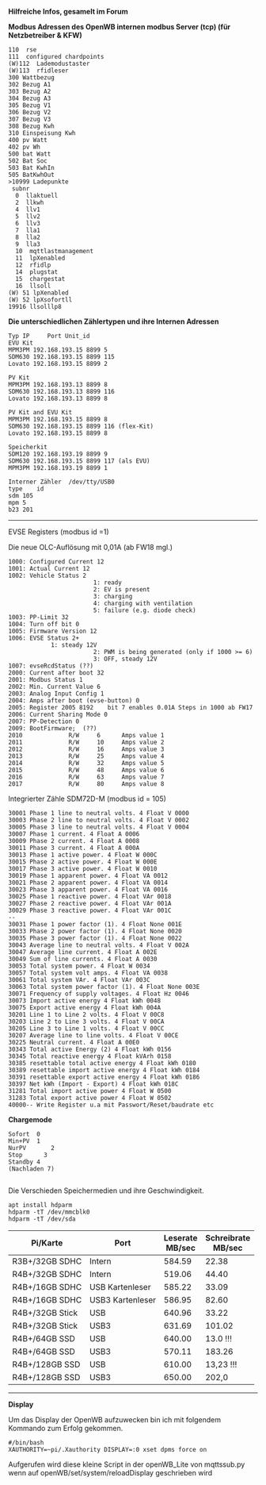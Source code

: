 **Hilfreiche Infos, gesamelt im Forum**

**Modbus Adressen des OpenWB internen modbus Server (tcp) (für Netzbetreiber & KFW)**

```
110  rse
111  configured chardpoints
(W)112  Lademodustaster
(W)113  rfidleser 
300 Wattbezug
302 Bezug A1
303 Bezug A2
304 Bezug A3
305 Bezug V1
306 Bezug V2
307 Bezug V3
308 Bezug Kwh
310 Einspeisung Kwh
400 pv Watt
402 pv Wh
500 bat Watt
502 Bat Soc
503 Bat KwhIn
505 BatKwhOut
>10999 Ladepunkte
 subnr
  0  llaktuell
  2  llkwh
  4  llv1
  5  llv2
  6  llv3
  7  lla1
  8  lla2
  9  lla3
  10  mqttlastmanagement
  11  lpXenabled
  12  rfidlp
  14  plugstat
  15  chargestat
  16  llsoll
(W) 51 lpXenabled  
(W) 52 lpXsofortll  
19916 llsolllp8  
```  

**Die unterschiedlichen Zählertypen und ihre Internen Adressen**
```
Typ	IP     Port Unit_id
EVU Kit
MPM3PM 192.168.193.15 8899 5 
SDM630 192.168.193.15 8899 115
Lovato 192.168.193.15 8899 2

PV Kit
MPM3PM 192.168.193.13 8899 8
SDM630 192.168.193.13 8899 116
Lovato 192.168.193.13 8899 8

PV Kit and EVU Kit
MPM3PM 192.168.193.15 8899 8
SDM630 192.168.193.15 8899 116 (flex-Kit)
Lovato 192.168.193.15 8899 8

Speicherkit
SDM120 192.168.193.19 8899 9
SDM630 192.168.193.15 8899 117 (als EVU)
MPM3PM 192.168.193.19 8899 1

Interner Zähler  /dev/tty/USB0
type  	id
sdm	105	
mpm	5	
b23	201	

```

******************************************

EVSE Registers (modbus id =1)

Die neue OLC-Auflösung mit 0,01A (ab FW18 mgl.)
```
1000: Configured Current 12
1001: Actual Current 12
1002: Vehicle Status 2
                        1: ready
                        2: EV is present
                        3: charging
                        4: charging with ventilation
                        5: failure (e.g. diode check)
1003: PP-Limit 32
1004: Turn off bit 0
1005: Firmware Version 12
1006: EVSE Status 2+
			1: steady 12V
                        2: PWM is being generated (only if 1000 >= 6)
                        3: OFF, steady 12V
1007: evseRcdStatus (??)
2000: Current after boot 32
2001: Modbus Status 1
2002: Min. Current Value 6
2003: Analog Input Config 1
2004: Amps after boot (evse-button) 0
2005: Register 2005 8192    bit 7 enables 0.01A Steps in 1000 ab FW17
2006: Current Sharing Mode 0
2007: PP-Detection 0 
2009: BootFirmware;  (??)
2010             R/W     6      Amps value 1
2011             R/W     10     Amps value 2
2012             R/W     16     Amps value 3
2013             R/W     25     Amps value 4
2014             R/W     32     Amps value 5
2015             R/W     48     Amps value 6
2016             R/W     63     Amps value 7
2017             R/W     80     Amps value 8
```


Integrierter Zähle SDM72D-M (modbus id = 105)
```
30001 Phase 1 line to neutral volts. 4 Float V 0000
30003 Phase 2 line to neutral volts. 4 Float V 0002
30005 Phase 3 line to neutral volts. 4 Float V 0004
30007 Phase 1 current. 4 Float A 0006
30009 Phase 2 current. 4 Float A 0008
30011 Phase 3 current. 4 Float A 000A
30013 Phase 1 active power. 4 Float W 000C
30015 Phase 2 active power. 4 Float W 000E
30017 Phase 3 active power. 4 Float W 0010
30019 Phase 1 apparent power. 4 Float VA 0012
30021 Phase 2 apparent power. 4 Float VA 0014
30023 Phase 3 apparent power. 4 Float VA 0016
30025 Phase 1 reactive power. 4 Float VAr 0018
30027 Phase 2 reactive power. 4 Float VAr 001A
30029 Phase 3 reactive power. 4 Float VAr 001C
--
30031 Phase 1 power factor (1). 4 Float None 001E
30033 Phase 2 power factor (1). 4 Float None 0020
30035 Phase 3 power factor (1). 4 Float None 0022
30043 Average line to neutral volts. 4 Float V 002A
30047 Average line current. 4 Float A 002E
30049 Sum of line currents. 4 Float A 0030
30053 Total system power. 4 Float W 0034
30057 Total system volt amps. 4 Float VA 0038
30061 Total system VAr. 4 Float VAr 003C
30063 Total system power factor (1). 4 Float None 003E
30071 Frequency of supply voltages. 4 Float Hz 0046
30073 Import active energy 4 Float kWh 0048
30075 Export active energy 4 Float kWh 004A
30201 Line 1 to Line 2 volts. 4 Float V 00C8
30203 Line 2 to Line 3 volts. 4 Float V 00CA
30205 Line 3 to Line 1 volts. 4 Float V 00CC
30207 Average line to line volts. 4 Float V 00CE
30225 Neutral current. 4 Float A 00E0
30343 Total active Energy (2) 4 Float kWh 0156
30345 Total reactive energy 4 Float kVArh 0158
30385 resettable total active energy 4 Float kWh 0180
30389 resettable import active energy 4 Float kWh 0184
30391 resettable export active energy 4 Float kWh 0186
30397 Net kWh (Import - Export) 4 Float kWh 018C
31281 Total import active power 4 Float W 0500
31283 Total export active power 4 Float W 0502
40000-- Write Register u.a mit Passwort/Reset/baudrate etc
```

**Chargemode**
```
Sofort	0
Min+PV	1
NurPV		2
Stop	  3
Standby	4
(Nachladen 7)


```



Die Verschieden Speichermedien und ihre Geschwindigkeit.
```
apt install hdparm
hdparm -tT /dev/mmcblk0  
hdparm -tT /dev/sda
```

| Pi/Karte | Port  | Leserate<br>MB/sec | Schreibrate<br>MB/sec |
|--------------|-------|--------------------|-----------------------|
| R3B+/32GB SDHC | Intern |584.59 |22.38 |
| R4B+/32GB SDHC | Intern | 519.06 |44.40 |
| R4B+/16GB SDHC | USB Kartenleser|585.22 |33.09|
| R4B+/16GB SDHC | USB3 Kartenleser| 586.95 | 82.60 |
| R4B+/32GB Stick | USB | 640.96 | 33.22 |
| R4B+/32GB Stick | USB3 | 631.69 | 101.02 |
| R4B+/64GB SSD | USB | 640.00 | 13.0 !!!||
| R4B+/64GB SSD | USB3 | 570.11 | 183.26||
| R4B+/128GB SSD | USB |  610.00 | 13,23 !!!|
| R4B+/128GB SSD | USB3|  650.00 | 202,0|

******************************************

**Display**

Um das Display der OpenWB aufzuwecken bin ich mit folgendem Kommando zum Erfolg gekommen.

```
#/bin/bash
XAUTHORITY=~pi/.Xauthority DISPLAY=:0 xset dpms force on
```
Aufgerufen wird diese kleine Script in der openWB_Lite von mqttssub.py 
wenn auf openWB/set/system/reloadDisplay geschrieben wird






